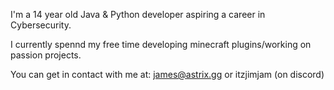 I'm a 14 year old Java & Python developer aspiring a career in Cybersecurity.

I currently spennd my free time developing minecraft plugins/working on passion projects.

You can get in contact with me at: james@astrix.gg or itzjimjam (on discord)
